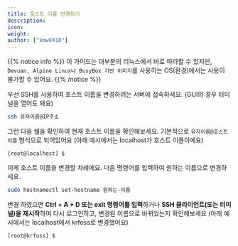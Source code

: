 ```yaml
---
title: 호스트 이름 변경하기
description: 
icon:
weight:
author: ["kmw0410"]
---
```


{{% notice info %}}
이 가이드는 대부분의 리눅스에서 바로 따라할 수 있지만, `Devuan, Alpine Linux나 BusyBox 기반 이미지`를 사용하는 OS(환경)에서는 사용이 불가할 수 있어요.
{{% /notice %}}

우선 SSH를 사용하여 호스트 이름을 변경하려는 서버에 접속하세요. (GUI의 경우 터미널을 열어도 돼요)

```bash
ssh 유저이름@IP주소
```

그런 다음 쉘을 확인하여 현재 호스트 이름을 확인해보세요. 기본적으로 `유저이름@호스트이름` 형식으로 되어있어요 (아래 예시에서는 localhost가 호스트 이름이에요)

```plaintext
[root@localhost] $
```

이제 호스트 이름을 변경할 차례에요. 다음 명령어를 입력하여 원하는 이름으로 변경하세요.

```bash
sudo hostnamectl set-hostname 원하는-이름
```

변경 하였으면 **Ctrl + A + D 또는 exit 명령어를 입력**하거나 **SSH 클라이언트(또는 터미널)을 재시작**하여 다시 로그인하고, 변경된 이름으로 바뀌었는지 확인해보세요 (아래 예시에서는 localhost에서 krfoss로 변경했어요)

```plaintext
[root@krfoss] $
```
